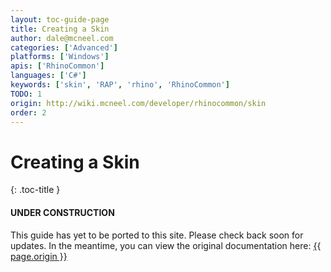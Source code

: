 ```yaml
---
layout: toc-guide-page
title: Creating a Skin
author: dale@mcneel.com
categories: ['Advanced']
platforms: ['Windows']
apis: ['RhinoCommon']
languages: ['C#']
keywords: ['skin', 'RAP', 'rhino', 'RhinoCommon']
TODO: 1
origin: http://wiki.mcneel.com/developer/rhinocommon/skin
order: 2
---
```


# Creating a Skin
{: .toc-title }

<div class="bs-callout bs-callout-danger">
  <h4>UNDER CONSTRUCTION</h4>
  <p>This guide has yet to be ported to this site.  Please check back soon for updates.  
  In the meantime, you can view the original documentation here:
  <a href="{{ page.origin }}">{{ page.origin }}</a></p>
</div>
